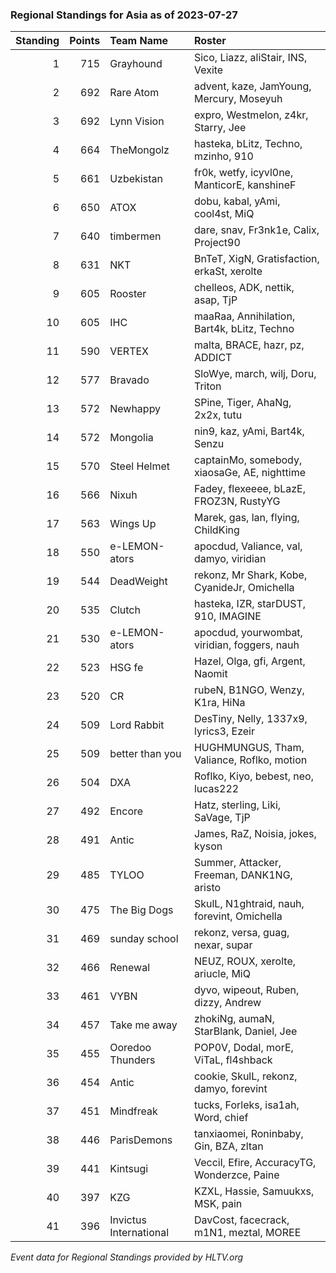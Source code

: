 ### Regional Standings for Asia as of 2023-07-27

| Standing | Points | Team Name              | Roster                                       |
| -: | -: | :- | :- |
|        1 |    715 | Grayhound              | Sico, Liazz, aliStair, INS, Vexite           |
|        2 |    692 | Rare Atom              | advent, kaze, JamYoung, Mercury, Moseyuh     |
|        3 |    692 | Lynn Vision            | expro, Westmelon, z4kr, Starry, Jee          |
|        4 |    664 | TheMongolz             | hasteka, bLitz, Techno, mzinho, 910          |
|        5 |    661 | Uzbekistan             | fr0k, wetfy, icyvl0ne, ManticorE, kanshineF  |
|        6 |    650 | ATOX                   | dobu, kabal, yAmi, cool4st, MiQ              |
|        7 |    640 | timbermen              | dare, snav, Fr3nk1e, Calix, Project90        |
|        8 |    631 | NKT                    | BnTeT, XigN, Gratisfaction, erkaSt, xerolte  |
|        9 |    605 | Rooster                | chelleos, ADK, nettik, asap, TjP             |
|       10 |    605 | IHC                    | maaRaa, Annihilation, Bart4k, bLitz, Techno  |
|       11 |    590 | VERTEX                 | malta, BRACE, hazr, pz, ADDICT               |
|       12 |    577 | Bravado                | SloWye, march, wilj, Doru, Triton            |
|       13 |    572 | Newhappy               | SPine, Tiger, AhaNg, 2x2x, tutu              |
|       14 |    572 | Mongolia               | nin9, kaz, yAmi, Bart4k, Senzu               |
|       15 |    570 | Steel Helmet           | captainMo, somebody, xiaosaGe, AE, nighttime |
|       16 |    566 | Nixuh                  | Fadey, flexeeee, bLazE, FROZ3N, RustyYG      |
|       17 |    563 | Wings Up               | Marek, gas, lan, flying, ChildKing           |
|       18 |    550 | e-LEMON-ators          | apocdud, Valiance, val, damyo, viridian      |
|       19 |    544 | DeadWeight             | rekonz, Mr Shark, Kobe, CyanideJr, Omichella |
|       20 |    535 | Clutch                 | hasteka, IZR, starDUST, 910, IMAGINE         |
|       21 |    530 | e-LEMON-ators          | apocdud, yourwombat, viridian, foggers, nauh |
|       22 |    523 | HSG fe                 | Hazel, Olga, gfi, Argent, Naomit             |
|       23 |    520 | CR                     | rubeN, B1NGO, Wenzy, K1ra, HiNa              |
|       24 |    509 | Lord Rabbit            | DesTiny, Nelly, 1337x9, lyrics3, Ezeir       |
|       25 |    509 | better than you        | HUGHMUNGUS, Tham, Valiance, Roflko, motion   |
|       26 |    504 | DXA                    | Roflko, Kiyo, bebest, neo, lucas222          |
|       27 |    492 | Encore                 | Hatz, sterling, Liki, SaVage, TjP            |
|       28 |    491 | Antic                  | James, RaZ, Noisia, jokes, kyson             |
|       29 |    485 | TYLOO                  | Summer, Attacker, Freeman, DANK1NG, aristo   |
|       30 |    475 | The Big Dogs           | SkulL, N1ghtraid, nauh, forevint, Omichella  |
|       31 |    469 | sunday school          | rekonz, versa, guag, nexar, supar            |
|       32 |    466 | Renewal                | NEUZ, ROUX, xerolte, ariucle, MiQ            |
|       33 |    461 | VYBN                   | dyvo, wipeout, Ruben, dizzy, Andrew          |
|       34 |    457 | Take me away           | zhokiNg, aumaN, StarBlank, Daniel, Jee       |
|       35 |    455 | Ooredoo Thunders       | POP0V, Dodal, morE, ViTaL, fl4shback         |
|       36 |    454 | Antic                  | cookie, SkulL, rekonz, damyo, forevint       |
|       37 |    451 | Mindfreak              | tucks, Forleks, isa1ah, Word, chief          |
|       38 |    446 | ParisDemons            | tanxiaomei, Roninbaby, Gin, BZA, zltan       |
|       39 |    441 | Kintsugi               | Veccil, Efire, AccuracyTG, Wonderzce, Paine  |
|       40 |    397 | KZG                    | KZXL, Hassie, Samuukxs, MSK, pain          |
|       41 |    396 | Invictus International | DavCost, facecrack, m1N1, meztal, MOREE      |

_Event data for Regional Standings provided by HLTV.org_
